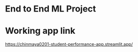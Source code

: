 # End to End ML Project

# Working app link 
https://chinmaya0201-student-performance-app.streamlit.app/